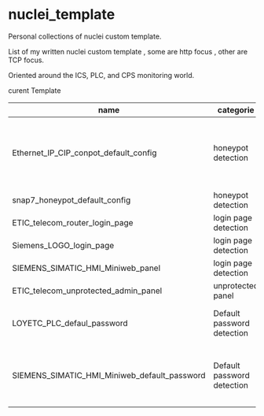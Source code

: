 # nuclei_template
Personal collections of nuclei custom template. 

List of my written nuclei custom template , some are http focus , other are TCP focus. 

Oriented around the ICS, PLC, and CPS monitoring world. 


curent Template 

| name                                         | categorie                  | purpose                                                                           |
|----------------------------------------------|----------------------------|-----------------------------------------------------------------------------------|
| Ethernet_IP_CIP_conpot_default_config        | honeypot detection         | compare the defualt configurations of a conpot honeypot base on the cpppo project |
| snap7_honeypot_default_config                | honeypot detection         | detect default config snap7                                                       |
| ETIC_telecom_router_login_page               | login page detection       |                                                                                   |
| Siemens_LOGO_login_page                      | login page detection       |                                                                                   |
| SIEMENS_SIMATIC_HMI_Miniweb_panel            | login page detection       |                                                                                   |
| ETIC_telecom_unprotected_admin_panel         | unprotected panel          |                                                                                   |
| LOYETC_PLC_defaul_password                   | Default password detection | detect defualt password on the LLOYTEC PLC family                                 |
| SIEMENS_SIMATIC_HMI_Miniweb_default_password | Default password detection | detect default password on thr SIEMENS SIMATIC Miniweb server                     |
